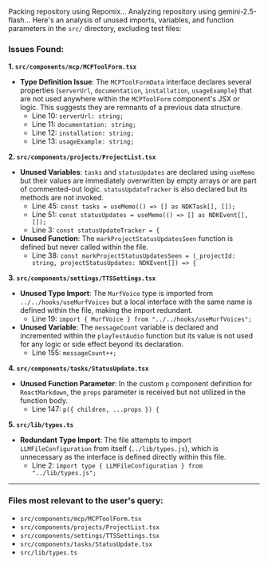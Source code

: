 Packing repository using Repomix...
Analyzing repository using gemini-2.5-flash...
Here's an analysis of unused imports, variables, and function parameters in the `src/` directory, excluding test files:

### Issues Found:

**1. `src/components/mcp/MCPToolForm.tsx`**
   - **Type Definition Issue**: The `MCPToolFormData` interface declares several properties (`serverUrl`, `documentation`, `installation`, `usageExample`) that are not used anywhere within the `MCPToolForm` component's JSX or logic. This suggests they are remnants of a previous data structure.
     - Line 10: `serverUrl: string;`
     - Line 11: `documentation: string;`
     - Line 12: `installation: string;`
     - Line 13: `usageExample: string;`

**2. `src/components/projects/ProjectList.tsx`**
   - **Unused Variables**: `tasks` and `statusUpdates` are declared using `useMemo` but their values are immediately overwritten by empty arrays or are part of commented-out logic. `statusUpdateTracker` is also declared but its methods are not invoked.
     - Line 45: `const tasks = useMemo(() => [] as NDKTask[], []);`
     - Line 51: `const statusUpdates = useMemo(() => [] as NDKEvent[], []);`
     - Line 3: `const statusUpdateTracker = {`
   - **Unused Function**: The `markProjectStatusUpdatesSeen` function is defined but never called within the file.
     - Line 38: `const markProjectStatusUpdatesSeen = (_projectId: string, projectStatusUpdates: NDKEvent[]) => {`

**3. `src/components/settings/TTSSettings.tsx`**
   - **Unused Type Import**: The `MurfVoice` type is imported from `../../hooks/useMurfVoices` but a local interface with the same name is defined within the file, making the import redundant.
     - Line 19: `import { MurfVoice } from "../../hooks/useMurfVoices";`
   - **Unused Variable**: The `messageCount` variable is declared and incremented within the `playTestAudio` function but its value is not used for any logic or side effect beyond its declaration.
     - Line 155: `messageCount++;`

**4. `src/components/tasks/StatusUpdate.tsx`**
   - **Unused Function Parameter**: In the custom `p` component definition for `ReactMarkdown`, the `props` parameter is received but not utilized in the function body.
     - Line 147: `p({ children, ...props }) {`

**5. `src/lib/types.ts`**
   - **Redundant Type Import**: The file attempts to import `LLMFileConfiguration` from itself (`../lib/types.js`), which is unnecessary as the interface is defined directly within this file.
     - Line 2: `import type { LLMFileConfiguration } from "../lib/types.js";`

---

### Files most relevant to the user's query:

- `src/components/mcp/MCPToolForm.tsx`
- `src/components/projects/ProjectList.tsx`
- `src/components/settings/TTSSettings.tsx`
- `src/components/tasks/StatusUpdate.tsx`
- `src/lib/types.ts`